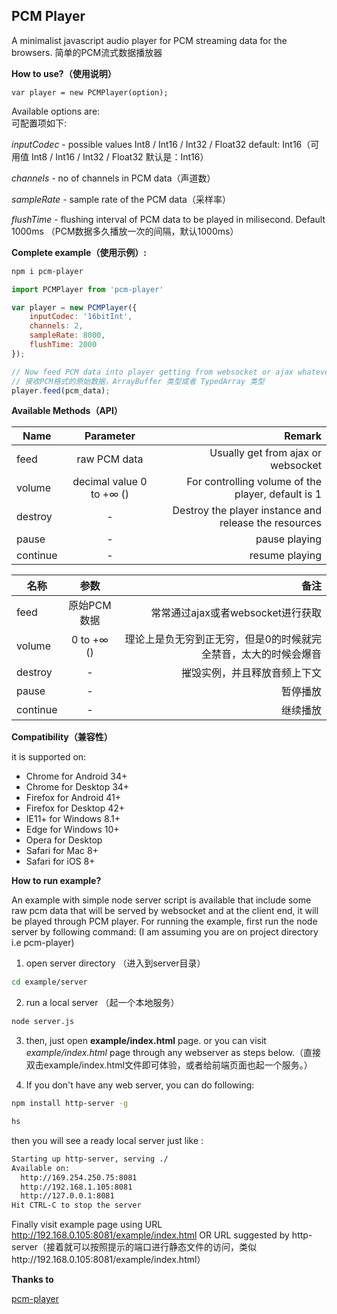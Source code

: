 PCM Player
-----------
A minimalist javascript audio player for PCM streaming data for the browsers.
简单的PCM流式数据播放器

**How to use?（使用说明）**

    var player = new PCMPlayer(option);

Available options are:  
可配置项如下:


*inputCodec* - possible values Int8 / Int16 / Int32 / Float32 default: Int16（可用值 Int8 / Int16 / Int32 / Float32 默认是：Int16）

*channels* - no of channels in PCM data（声道数）

*sampleRate* - sample rate of the PCM data（采样率）

*flushTime* - flushing interval of PCM data to be played in milisecond. Default 1000ms （PCM数据多久播放一次的间隔，默认1000ms）

**Complete example（使用示例）:**  
``` bash  
npm i pcm-player
```
``` javascript
import PCMPlayer from 'pcm-player'

var player = new PCMPlayer({
    inputCodec: '16bitInt',
    channels: 2,
    sampleRate: 8000,
    flushTime: 2000
});

// Now feed PCM data into player getting from websocket or ajax whatever the transport you are using.Accept ArrayBuffer or TypedArray
// 接收PCM格式的原始数据，ArrayBuffer 类型或者 TypedArray 类型
player.feed(pcm_data);
```

**Available Methods（API）**

| Name        | Parameter           | Remark  |
| ------------- |:-------------:| -----:|
| feed      |  raw PCM data | Usually get from ajax or websocket
| volume      | decimal value 0 to +∞ ()      |  For controlling volume of the player, default is 1 |
| destroy | -      |    Destroy the player instance and release the resources |
| pause |-|pause playing|
| continue|-|resume playing|

| 名称        | 参数           | 备注  |
| ------------- |:-------------:| -----:|
| feed      |  原始PCM数据 |常常通过ajax或者websocket进行获取
| volume      |  0 to +∞ ()      | 理论上是负无穷到正无穷，但是0的时候就完全禁音，太大的时候会爆音 |
| destroy | -      |   摧毁实例，并且释放音频上下文 |
| pause |-|暂停播放|
| continue|-|继续播放|
  
 **Compatibility（兼容性）**
 
   it is supported on:  

 * Chrome for Android 34+
 * Chrome for Desktop 34+
 * Firefox for Android 41+
 * Firefox for Desktop 42+
 * IE11+ for Windows 8.1+
 * Edge for Windows 10+
 * Opera for Desktop
 * Safari for Mac 8+
 * Safari for iOS 8+

**How to run example?**

An example with simple node server script is available that include some raw pcm data that will be served by websocket and at the client end, it will be played through PCM player. For running the example, first run the node server by following command:
(I am assuming you are on project directory i.e pcm-player)

1. open server directory （进入到server目录）

``` bash 
cd example/server
```
2. run a local server （起一个本地服务）
``` bash 
node server.js
```

3. then, just open **example/index.html** page. or you can visit *example/index.html* page through any webserver as steps below.（直接双击example/index.html文件即可体验，或者给前端页面也起一个服务。）

4. If you don't have any web server, you can do following:

``` bash 
npm install http-server -g
```
``` bash
hs 
```
then you will see a ready local server just like :
``` bash 
Starting up http-server, serving ./
Available on:
  http://169.254.250.75:8081
  http://192.168.1.105:8081
  http://127.0.0.1:8081
Hit CTRL-C to stop the server
```

Finally visit example page using URL  http://192.168.0.105:8081/example/index.html OR URL suggested by http-server（接着就可以按照提示的端口进行静态文件的访问，类似http://192.168.0.105:8081/example/index.html）

**Thanks to**  

[pcm-player](https://github.com/samirkumardas/pcm-player)

